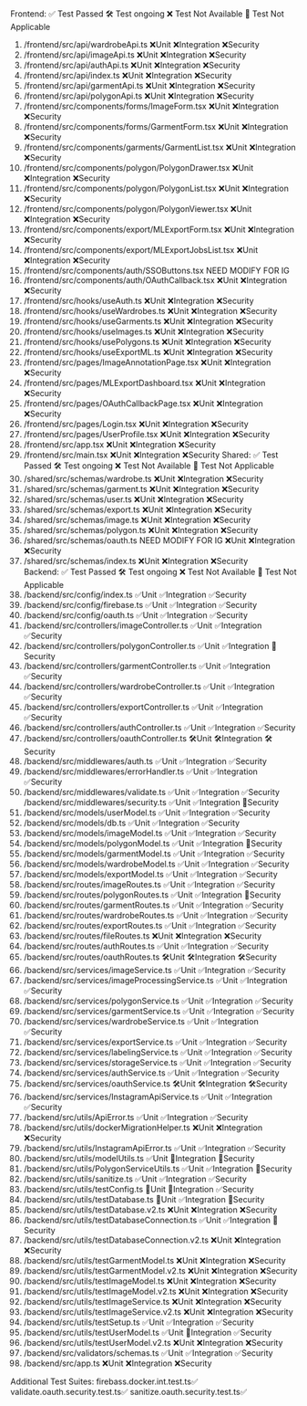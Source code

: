Frontend:
✅ Test Passed
🛠️ Test ongoing
❌ Test Not Available
🔔 Test Not Applicable
1. /frontend/src/api/wardrobeApi.ts                         ❌Unit ❌Integration ❌Security
2. /frontend/src/api/imageApi.ts                            ❌Unit ❌Integration ❌Security
3. /frontend/src/api/authApi.ts                             ❌Unit ❌Integration ❌Security
4. /frontend/src/api/index.ts                               ❌Unit ❌Integration ❌Security
5. /frontend/src/api/garmentApi.ts                          ❌Unit ❌Integration ❌Security
6. /frontend/src/api/polygonApi.ts                          ❌Unit ❌Integration ❌Security
7. /frontend/src/components/forms/ImageForm.tsx             ❌Unit ❌Integration ❌Security
8. /frontend/src/components/forms/GarmentForm.tsx           ❌Unit ❌Integration ❌Security
9. /frontend/src/components/garments/GarmentList.tsx        ❌Unit ❌Integration ❌Security
10. /frontend/src/components/polygon/PolygonDrawer.tsx      ❌Unit ❌Integration ❌Security
11. /frontend/src/components/polygon/PolygonList.tsx        ❌Unit ❌Integration ❌Security
12. /frontend/src/components/polygon/PolygonViewer.tsx      ❌Unit ❌Integration ❌Security
13. /frontend/src/components/export/MLExportForm.tsx        ❌Unit ❌Integration ❌Security
14. /frontend/src/components/export/MLExportJobsList.tsx    ❌Unit ❌Integration ❌Security
15. /frontend/src/components/auth/SSOButtons.tsx NEED MODIFY FOR IG
16. /frontend/src/components/auth/OAuthCallback.tsx         ❌Unit ❌Integration ❌Security
17. /frontend/src/hooks/useAuth.ts                          ❌Unit ❌Integration ❌Security
18. /frontend/src/hooks/useWardrobes.ts                     ❌Unit ❌Integration ❌Security
19. /frontend/src/hooks/useGarments.ts                      ❌Unit ❌Integration ❌Security
20. /frontend/src/hooks/useImages.ts                        ❌Unit ❌Integration ❌Security
21. /frontend/src/hooks/usePolygons.ts                      ❌Unit ❌Integration ❌Security
22. /frontend/src/hooks/useExportML.ts                      ❌Unit ❌Integration ❌Security
23. /frontend/src/pages/ImageAnnotationPage.tsx             ❌Unit ❌Integration ❌Security
24. /frontend/src/pages/MLExportDashboard.tsx               ❌Unit ❌Integration ❌Security
25. /frontend/src/pages/OAuthCallbackPage.tsx               ❌Unit ❌Integration ❌Security
26. /frontend/src/pages/Login.tsx                           ❌Unit ❌Integration ❌Security
27. /frontend/src/pages/UserProfile.tsx                     ❌Unit ❌Integration ❌Security
28. /frontend/src/app.tsx                                   ❌Unit ❌Integration ❌Security
29. /frontend/src/main.tsx                                  ❌Unit ❌Integration ❌Security
Shared:
✅ Test Passed
🛠️ Test ongoing
❌ Test Not Available
🔔 Test Not Applicable
1. /shared/src/schemas/wardrobe.ts                          ❌Unit ❌Integration ❌Security
2. /shared/src/schemas/garment.ts                           ❌Unit ❌Integration ❌Security
3. /shared/src/schemas/user.ts                              ❌Unit ❌Integration ❌Security
4. /shared/src/schemas/export.ts                            ❌Unit ❌Integration ❌Security
5. /shared/src/schemas/image.ts                             ❌Unit ❌Integration ❌Security
6. /shared/src/schemas/polygon.ts                           ❌Unit ❌Integration ❌Security
7. /shared/src/schemas/oauth.ts NEED MODIFY FOR IG          ❌Unit ❌Integration ❌Security 
8. /shared/src/schemas/index.ts                             ❌Unit ❌Integration ❌Security                          
Backend:
✅ Test Passed
🛠️ Test ongoing
❌ Test Not Available
🔔 Test Not Applicable                                      
1.  /backend/src/config/index.ts                            ✅Unit ✅Integration ✅Security
2.  /backend/src/config/firebase.ts                         ✅Unit ✅Integration ✅Security
3.  /backend/src/config/oauth.ts                            ✅Unit ✅Integration ✅Security
4.  /backend/src/controllers/imageController.ts             ✅Unit ✅Integration ✅Security 
5.  /backend/src/controllers/polygonController.ts           ✅Unit ✅Integration 🔔Security  
6.  /backend/src/controllers/garmentController.ts           ✅Unit ✅Integration ✅Security
7.  /backend/src/controllers/wardrobeController.ts          ✅Unit ✅Integration ✅Security
8.  /backend/src/controllers/exportController.ts            ✅Unit ✅Integration ✅Security
9.  /backend/src/controllers/authController.ts              ✅Unit ✅Integration ✅Security
10. /backend/src/controllers/oauthController.ts             🛠️Unit 🛠️Integration 🛠️Security
11. /backend/src/middlewares/auth.ts                        ✅Unit ✅Integration ✅Security
12. /backend/src/middlewares/errorHandler.ts                ✅Unit ✅Integration ✅Security
13. /backend/src/middlewares/validate.ts                    ✅Unit ✅Integration ✅Security
    /backend/src/middlewares/security.ts                    ✅Unit ✅Integration 🔔Security
14. /backend/src/models/userModel.ts                        ✅Unit ✅Integration ✅Security
15. /backend/src/models/db.ts                               ✅Unit ✅Integration ✅Security
16. /backend/src/models/imageModel.ts                       ✅Unit ✅Integration ✅Security
17. /backend/src/models/polygonModel.ts                     ✅Unit ✅Integration 🔔Security
18. /backend/src/models/garmentModel.ts                     ✅Unit ✅Integration ✅Security
19. /backend/src/models/wardrobeModel.ts                    ✅Unit ✅Integration ✅Security
20. /backend/src/models/exportModel.ts                      ✅Unit ✅Integration ✅Security
21. /backend/src/routes/imageRoutes.ts                      ✅Unit ✅Integration ✅Security
22. /backend/src/routes/polygonRoutes.ts                    ✅Unit ✅Integration 🔔Security
23. /backend/src/routes/garmentRoutes.ts                    ✅Unit ✅Integration ✅Security
24. /backend/src/routes/wardrobeRoutes.ts                   ✅Unit ✅Integration ✅Security
25. /backend/src/routes/exportRoutes.ts                     ✅Unit ✅Integration ✅Security
26. /backend/src/routes/fileRoutes.ts                       ❌Unit ❌Integration ❌Security
27. /backend/src/routes/authRoutes.ts                       ✅Unit ✅Integration ✅Security
28. /backend/src/routes/oauthRoutes.ts                      🛠️Unit 🛠️Integration 🛠️Security
29. /backend/src/services/imageService.ts                   ✅Unit ✅Integration ✅Security
30. /backend/src/services/imageProcessingService.ts         ✅Unit ✅Integration ✅Security
31. /backend/src/services/polygonService.ts                 ✅Unit ✅Integration ✅Security
32. /backend/src/services/garmentService.ts                 ✅Unit ✅Integration ✅Security
33. /backend/src/services/wardrobeService.ts                ✅Unit ✅Integration ✅Security
34. /backend/src/services/exportService.ts                  ✅Unit ✅Integration ✅Security
35. /backend/src/services/labelingService.ts                ✅Unit ✅Integration ✅Security
36. /backend/src/services/storageService.ts                 ✅Unit ✅Integration ✅Security
37. /backend/src/services/authService.ts                    ✅Unit ✅Integration ✅Security
38. /backend/src/services/oauthService.ts                   🛠️Unit 🛠️Integration 🛠️Security
39. /backend/src/services/InstagramApiService.ts            ✅Unit ✅Integration ✅Security
40. /backend/src/utils/ApiError.ts                          ✅Unit ✅Integration ✅Security
41. /backend/src/utils/dockerMigrationHelper.ts             ❌Unit ❌Integration ❌Security
42. /backend/src/utils/InstagramApiError.ts                 ✅Unit ✅Integration ✅Security
43. /backend/src/utils/modelUtils.ts                        ✅Unit 🔔Integration 🔔Security
44. /backend/src/utils/PolygonServiceUtils.ts               ✅Unit ✅Integration 🔔Security
45. /backend/src/utils/sanitize.ts                          ✅Unit ✅Integration ✅Security
46. /backend/src/utils/testConfig.ts                        🔔Unit 🔔Integration ✅Security
47. /backend/src/utils/testDatabase.ts                      🔔Unit ✅Integration 🔔Security
48. /backend/src/utils/testDatabase.v2.ts                   ❌Unit ❌Integration ❌Security
49. /backend/src/utils/testDatabaseConnection.ts            ✅Unit ✅Integration 🔔Security
50. /backend/src/utils/testDatabaseConnection.v2.ts         ❌Unit ❌Integration ❌Security
51. /backend/src/utils/testGarmentModel.ts                  ❌Unit ❌Integration ❌Security
52. /backend/src/utils/testGarmentModel.v2.ts               ❌Unit ❌Integration ❌Security
53. /backend/src/utils/testImageModel.ts                    ❌Unit ❌Integration ❌Security
54. /backend/src/utils/testImageModel.v2.ts                 ❌Unit ❌Integration ❌Security
57. /backend/src/utils/testImageService.ts                  ❌Unit ❌Integration ❌Security
58. /backend/src/utils/testImageService.v2.ts               ❌Unit ❌Integration ❌Security
59. /backend/src/utils/testSetup.ts                         ✅Unit ✅Integration ✅Security
60. /backend/src/utils/testUserModel.ts                     ✅Unit 🔔Integration ✅Security
61. /backend/src/utils/testUserModel.v2.ts                  ❌Unit ❌Integration ❌Security
60. /backend/src/validators/schemas.ts                      ✅Unit ✅Integration ✅Security
61. /backend/src/app.ts                                     ❌Unit ❌Integration ❌Security

Additional Test Suites:
firebass.docker.int.test.ts✅
validate.oauth.security.test.ts✅
sanitize.oauth.security.test.ts✅






